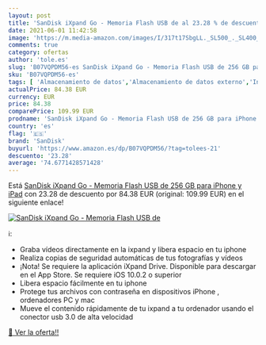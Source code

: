 ```yaml
---
layout: post
title: 'SanDisk iXpand Go - Memoria Flash USB de al 23.28 % de descuento'
date: 2021-06-01 11:42:58
image: 'https://m.media-amazon.com/images/I/317t17SbgLL._SL500_._SL400_.jpg'
comments: true
category: ofertas
author: 'tole.es'
slug: 'B07VQPDM56-es SanDisk iXpand Go - Memoria Flash USB de 256 GB para...'
sku: 'B07VQPDM56-es'
tags: [ 'Almacenamiento de datos','Almacenamiento de datos externo','Informática','Memorias USB','ipad','iphone','sandisk', ]
actualPrice: 84.38 EUR
currency: EUR
price: 84.38
comparePrice: 109.99 EUR
prodname: 'SanDisk iXpand Go - Memoria Flash USB de 256 GB para iPhone y iPad'
country: 'es'
flag: '🇪🇸'
brand: 'SanDisk'
buyurl: 'https://www.amazon.es/dp/B07VQPDM56/?tag=tolees-21'
descuento: '23.28'
average: '74.6771428571428'
---
```


Está [SanDisk iXpand Go - Memoria Flash USB de 256 GB para iPhone y iPad](https://www.amazon.es/dp/B07VQPDM56/?tag=tolees-21) con 23.28 de descuento por 84.38 EUR (original: 109.99 EUR) en el siguiente enlace!

[![SanDisk iXpand Go - Memoria Flash USB de](https://m.media-amazon.com/images/I/317t17SbgLL._SL500_._SL400_.jpg)](https://www.amazon.es/dp/B07VQPDM56/?tag=tolees-21)

ℹ️:

- Graba vídeos directamente en la ixpand y libera espacio en tu iphone
- Realiza copias de seguridad automáticas de tus fotografías y vídeos
- ¡Nota! Se requiere la aplicación iXpand Drive. Disponible para descargar en el App Store. Se requiere iOS 10.0.2 o superior
- Libera espacio fácilmente en tu iphone
- Protege tus archivos con contraseña en dispositivos iPhone , ordenadores PC y mac
- Mueve el contenido rápidamente de tu ixpand a tu ordenador usando el conector usb 3.0 de alta velocidad

[🛒 Ver la oferta!!](https://www.amazon.es/dp/B07VQPDM56/?tag=tolees-21)
